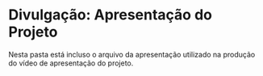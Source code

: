 # Divulgação: Apresentação do Projeto

Nesta pasta está incluso o arquivo da apresentação utilizado na produção do vídeo de apresentação do projeto.

